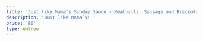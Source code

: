 ```yaml
---
title: 'Just like Mama’s Sunday Sauce - Meatballs, Sausage and Braciola         '
description: 'Just like Mama’s! '
price: '80'
type: entree
---
```


